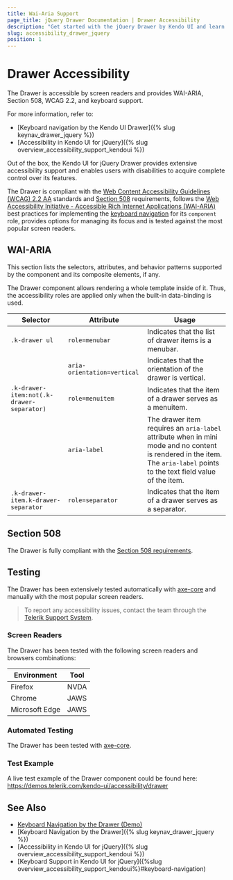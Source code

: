 ```yaml
---
title: Wai-Aria Support
page_title: jQuery Drawer Documentation | Drawer Accessibility
description: "Get started with the jQuery Drawer by Kendo UI and learn about its accessibility support for WAI-ARIA, Section 508, and WCAG 2.2."
slug: accessibility_drawer_jquery
position: 1
---
```


# Drawer Accessibility

The Drawer is accessible by screen readers and provides WAI-ARIA, Section 508, WCAG 2.2, and keyboard support.

 For more information, refer to:
* [Keyboard navigation by the Kendo UI Drawer]({% slug keynav_drawer_jquery %})
* [Accessibility in Kendo UI for jQuery]({% slug overview_accessibility_support_kendoui %})




Out of the box, the Kendo UI for jQuery Drawer provides extensive accessibility support and enables users with disabilities to acquire complete control over its features.


The Drawer is compliant with the [Web Content Accessibility Guidelines (WCAG) 2.2 AA](https://www.w3.org/TR/WCAG22/) standards and [Section 508](https://www.section508.gov/) requirements, follows the [Web Accessibility Initiative - Accessible Rich Internet Applications (WAI-ARIA)](https://www.w3.org/WAI/ARIA/apg/) best practices for implementing the [keyboard navigation](#keyboard-navigation) for its `component` role, provides options for managing its focus and is tested against the most popular screen readers.

## WAI-ARIA


This section lists the selectors, attributes, and behavior patterns supported by the component and its composite elements, if any.


The Drawer component allows rendering a whole template inside of it. Thus, the accessibility roles are applied only when the built-in data-binding is used.

| Selector | Attribute | Usage |
| -------- | --------- | ----- |
| `.k-drawer ul` | `role=menubar` | Indicates that the list of drawer items is a menubar. |
|  | `aria-orientation=vertical` | Indicates that the orientation of the drawer is vertical. |
| `.k-drawer-item:not(.k-drawer-separator)` | `role=menuitem` | Indicates that the item of a drawer serves as a menuitem. |
|  | `aria-label` | The drawer item requires an `aria-label` attribute when in mini mode and no content is rendered in the item. The `aria-label` points to the text field value of the item. |
| `.k-drawer-item.k-drawer-separator` | `role=separator` | Indicates that the item of a drawer serves as a separator. |

## Section 508


The Drawer is fully compliant with the [Section 508 requirements](http://www.section508.gov/).

## Testing


The Drawer has been extensively tested automatically with [axe-core](https://github.com/dequelabs/axe-core) and manually with the most popular screen readers.

> To report any accessibility issues, contact the team through the [Telerik Support System](https://www.telerik.com/account/support-center).

### Screen Readers


The Drawer has been tested with the following screen readers and browsers combinations:

| Environment | Tool |
| ----------- | ---- |
| Firefox | NVDA |
| Chrome | JAWS |
| Microsoft Edge | JAWS |



### Automated Testing
The Drawer has been tested with [axe-core](https://github.com/dequelabs/axe-core).
### Test Example
A live test example of the Drawer component could be found here: https://demos.telerik.com/kendo-ui/accessibility/drawer
## See Also
* [Keyboard Navigation by the Drawer (Demo)](https://demos.telerik.com/kendo-ui/drawer/keyboard-navigation)
* [Keyboard Navigation by the Drawer]({% slug keynav_drawer_jquery %})
* [Accessibility in Kendo UI for jQuery]({% slug overview_accessibility_support_kendoui %})
* [Keyboard Support in Kendo UI for jQuery]({%slug overview_accessibility_support_kendoui%}#keyboard-navigation)